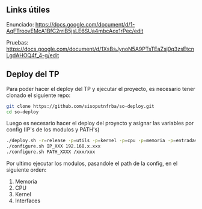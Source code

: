 ## Links útiles

Enunciado: 
https://docs.google.com/document/d/1-AqFTroovEMcA1BfC2rriB5jsLE6SUa4mbcAox1rPec/edit

Pruebas: 
https://docs.google.com/document/d/1XsBsJynoN5A9PTsTEaZsj0q3zsEtcnLgdAHOQ4f_4-g/edit

## Deploy del TP

Para poder hacer el deploy del TP y ejecutar el proyecto, es necesario tener clonado el siguiente repo:

```bash
git clone https://github.com/sisoputnfrba/so-deploy.git
cd so-deploy
```

Luego es necesario hacer el deploy del proyecto y asignar las variables por config (IP's de los modulos y PATH's)

```bash
./deploy.sh -r=release -p=utils -p=kernel -p=cpu -p=memoria -p=entradasalida "tp-2024-1c-ChatGPT-CarreanOS"
./configure.sh IP_XXX 192.168.x.xxx
./configure.sh PATH_XXXX /xxx/xxx
```

Por ultimo ejecutar los modulos, pasandole el path de la config, en el siguiente orden: 

1. Memoria
2. CPU
3. Kernel
4. Interfaces

[so-commons-library]: https://github.com/sisoputnfrba/so-commons-library
[so-deploy]: https://github.com/sisoputnfrba/so-deploy


